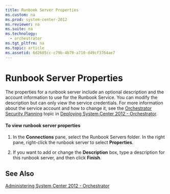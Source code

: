 ```yaml
---
title: Runbook Server Properties
ms.custom: na
ms.prod: system-center-2012
ms.reviewer: na
ms.suite: na
ms.technology: 
  - orchestrator
ms.tgt_pltfrm: na
ms.topic: article
ms.assetid: 6d2605cc-c79b-4b79-a710-d49cf3764ae7
---
```

# Runbook Server Properties
The properties for a runbook server include an optional description and the account information to use for the Runbook Service. You can modify the description but can only view the service credentials. For more information about the service account and how to change it, see the [Orchestrator Security Planning](assetId:///358c5344-8649-4d40-a53c-37f8e70e58f6) topic in [Deploying System Center 2012 - Orchestrator](./Deploying-System-Center-2012---Orchestrator.md).

#### To view runbook server properties

1.  In the **Connections**  pane, select the Runbook Servers folder. In the right pane, right\-click the runbook server to select **Properties**.

2.  If you want to add or change the **Description** box, type a description for this runbook server, and then click **Finish**.

## See Also
[Administering System Center 2012 - Orchestrator](./Administering-System-Center-2012---Orchestrator.md)


